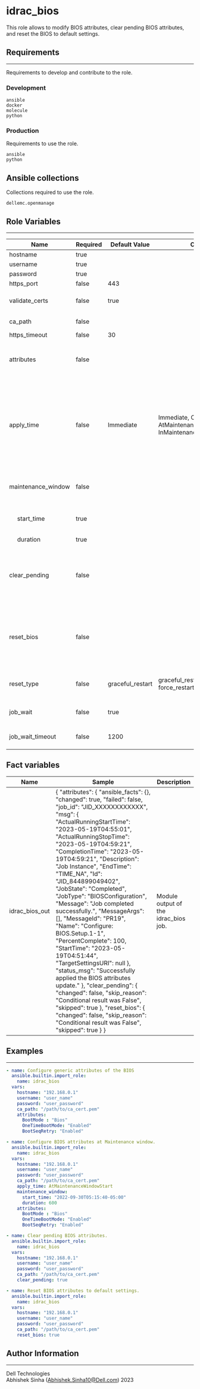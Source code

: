# idrac_bios

This role allows to modify BIOS attributes, clear pending BIOS attributes, and reset the BIOS to default settings.

## Requirements

---

Requirements to develop and contribute to the role.

### Development

```text
ansible
docker
molecule
python
```

### Production

Requirements to use the role.

```text
ansible
python
```

## Ansible collections

Collections required to use the role.

```text
dellemc.openmanage
```

## Role Variables

---

<table>
<thead>
  <tr>
    <th>Name</th>
    <th>Required</th>
    <th>Default Value</th>
    <th>Choices</th>
    <th>Type</th>
    <th>Description</th>
  </tr>
</thead>
<tbody>
  <tr>
    <td>hostname</td>
    <td>true</td>
    <td></td>
    <td></td>
    <td>str</td>
    <td>iDRAC IP Address</td>
  </tr>
  <tr>
    <td>username</td>
    <td>true</td>
    <td></td>
    <td></td>
    <td>str</td>
    <td>iDRAC username</td>
  </tr>
  <tr>
    <td>password</td>
    <td>true</td>
    <td></td>
    <td></td>
    <td>str</td>
    <td>iDRAC user password</td>
  </tr>
  <tr>
    <td>https_port</td>
    <td>false</td>
    <td>443</td>
    <td></td>
    <td>int</td>
    <td>iDRAC port</td>
  </tr>
  <tr>
    <td>validate_certs</td>
    <td>false</td>
    <td>true</td>
    <td></td>
    <td>bool</td>
    <td>
      - If C(false), the SSL certificates will not be validated. <br>
      - Configure C(false) only on personally controlled sites where self-signed certificates are used
    </td>
  </tr>
  <tr>
    <td>ca_path</td>
    <td>false</td>
    <td></td>
    <td></td>
    <td>path</td>
    <td>
      - The Privacy Enhanced Mail (PEM) file that contains a CA certificate to be used for the validation.
    </td>
  </tr>
  <tr>
    <td>https_timeout</td>
    <td>false</td>
    <td>30</td>
    <td></td>
    <td>int</td>
    <td>The socket level timeout in seconds.</td>
  </tr>
  <tr>
    <td>attributes</td>
    <td>false</td>
    <td></td>
    <td></td>
    <td>dict</td>
    <td>
      - "Dictionary of BIOS attributes and value pair. Attributes should be part of the Redfish Dell BIOS Attribute Registry. Use U(https://I(idrac_ip)/redfish/v1/Systems/System.Embedded.1/Bios) to view the Redfish URI." <br>
      - This is mutually exclusive with I(reset_bios).
    </td>
  </tr>
  <tr>
    <td>apply_time</td>
    <td>false</td>
    <td>Immediate</td>
    <td>Immediate, OnReset, AtMaintenanceWindowStart, InMaintenanceWindowOnReset</td>
    <td>str</td>
    <td>
      - Apply time of the I(attributes). <br>
      - This is applicable only to I(attributes). <br>
      - C(Immediate) Allows the user to immediately reboot the host and apply the changes.
        I(job_wait) is applicable. <br>
      - C(OnReset) Allows the user to apply the changes on the next reboot of the host server. <br>
      - C(AtMaintenanceWindowStart) Allows the user to apply the changes at the start of a maintenance window as specifiedin
        I(maintenance_window). A reboot job will be scheduled. <br>
      - C(InMaintenanceWindowOnReset) Allows to apply the changes after a manual reset but within the maintenance window as specified in  
        I(maintenance_window).
    </td>
  </tr>
  <tr>
    <td>maintenance_window</td>
    <td>false</td>
    <td></td>
    <td></td>
    <td>dict</td>
    <td>
      - Option to schedule the maintenance window. <br>
      - This is required when I(apply_time) is C(AtMaintenanceWindowStart) or  
        C(InMaintenanceWindowOnReset).
    </td>
  </tr>
  <tr>
    <td>&nbsp;&nbsp;&nbsp;&nbsp;&nbsp;start_time</td>
    <td>true</td>
    <td></td>
    <td></td>
    <td>str</td>
    <td>
      - The start time for the maintenance window to be scheduled. <br>
      - The format is YYYY-MM-DDThh:mm:ss<offset>, <offset> is the time offset from UTC that  
        the current time zone set in iDRAC in the format: +05:30 for IST.
    </td>
  </tr>
  <tr>
    <td>&nbsp;&nbsp;&nbsp;&nbsp;&nbsp;duration</td>
    <td>true</td>
    <td></td>
    <td></td>
    <td>int</td>
    <td>
      - The duration in seconds for the maintenance window. <br>
    </td>
  </tr>
  <tr>
  <td>clear_pending</td>
  <td>false</td>
  <td></td>
  <td></td>
  <td>bool</td>
  <td>
    - Allows the user to clear all pending BIOS attributes changes. <br>
    - C(true) discards any pending changes to BIOS attributes or removes the job if in  
      scheduled state. <br>
    - This operation will not create any job. <br>
    - C(false) does not perform any operation. <br>
    - This is mutually exclusive with I(reset_bios). <br>
    - C(Note) Any BIOS job scheduled will not be cleared because of boot sources configuration. <br>
  </td>
</tr>
  <tr>
    <td>reset_bios</td>
    <td>false</td>
    <td></td>
    <td></td>
    <td>bool</td>
    <td>
      - Resets the BIOS to default settings and triggers a reboot of host system. <br>
      - This is applied to the host after the restart. <br>
      - This operation will not create any job. <br>
      - C(false) does not perform any operation. <br>
      - This is mutually exclusive with I(attributes), and I(clear_pending). <br>
      - When C(true), this action will always report as changes found to be applicable.
    </td>
  </tr>
  <tr>
    <td>reset_type</td>
    <td>false</td>
    <td>graceful_restart</td>
    <td>graceful_restart <br> force_restart</td>
    <td>str</td>
    <td>
      - C(force_restart) Forcefully reboot the host system. <br>
      - C(graceful_restart) Gracefully reboot the host system. <br>
      - This is applicable for I(reset_bios), and I(attributes) when I(apply_time) is  
        C(Immediate).
    </td>
  </tr>
  <tr>
    <td>job_wait</td>
    <td>false</td>
    <td>true</td>
    <td></td>
    <td>bool</td>
    <td>
      - Provides the option to wait for job completion. <br>
      - This is applicable for I(attributes) when I(apply_time) is C(Immediate). <br>
    </td>
  </tr>
  <tr>
    <td>job_wait_timeout</td>
    <td>false</td>
    <td>1200</td>
    <td></td>
    <td>int</td>
    <td>
      - The maximum wait time of I(job_wait) in seconds. <br>
        The job is tracked only for this duration. <br>
      - This option is applicable when I(job_wait) is C(True). <br>
    </td>
  </tr>
</tbody>
</table>

## Fact variables

<table>
<thead>
  <tr>
    <th>Name</th>
    <th>Sample</th>
    <th>Description</th>
  </tr>
</thead>
  <tbody>
    <tr>
      <td>idrac_bios_out</td>
      <td>{
  "attributes": {
    "ansible_facts": {},
    "changed": true,
    "failed": false,
    "job_id": "JID_XXXXXXXXXXXX",
    "msg": {
      "ActualRunningStartTime": "2023-05-19T04:55:01",
      "ActualRunningStopTime": "2023-05-19T04:59:21",
      "CompletionTime": "2023-05-19T04:59:21",
      "Description": "Job Instance",
      "EndTime": "TIME_NA",
      "Id": "JID_844899049402",
      "JobState": "Completed",
      "JobType": "BIOSConfiguration",
      "Message": "Job completed successfully.",
      "MessageArgs": [],
      "MessageId": "PR19",
      "Name": "Configure: BIOS.Setup.1-1",
      "PercentComplete": 100,
      "StartTime": "2023-05-19T04:51:44",
      "TargetSettingsURI": null
    },
    "status_msg": "Successfully applied the BIOS attributes update."
  },
  "clear_pending": {
    "changed": false,
    "skip_reason": "Conditional result was False",
    "skipped": true
  },
  "reset_bios": {
    "changed": false,
    "skip_reason": "Conditional result was False",
    "skipped": true
  }
}</td>
      <td>Module output of the idrac_bios job.</td>
    </tr>
  </tbody>
</table>

## Examples

---

```yaml
- name: Configure generic attributes of the BIOS
  ansible.builtin.import_role:
    name: idrac_bios
  vars:
    hostname: "192.168.0.1"
    username: "user_name"
    password: "user_password"
    ca_path: "/path/to/ca_cert.pem"
    attributes:
      BootMode : "Bios"
      OneTimeBootMode: "Enabled"
      BootSeqRetry: "Enabled"
```

```yaml
- name: Configure BIOS attributes at Maintenance window.
  ansible.builtin.import_role:
    name: idrac_bios
  vars:
    hostname: "192.168.0.1"
    username: "user_name"
    password: "user_password"
    ca_path: "/path/to/ca_cert.pem"
    apply_time: AtMaintenanceWindowStart
    maintenance_window:
      start_time: "2022-09-30T05:15:40-05:00"
      duration: 600
    attributes:
      BootMode : "Bios"
      OneTimeBootMode: "Enabled"
      BootSeqRetry: "Enabled"
```

```yaml
- name: Clear pending BIOS attributes.
  ansible.builtin.import_role:
    name: idrac_bios
  vars:
    hostname: "192.168.0.1"
    username: "user_name"
    password: "user_password"
    ca_path: "/path/to/ca_cert.pem"
    clear_pending: true
```

```yaml
- name: Reset BIOS attributes to default settings.
  ansible.builtin.import_role:
    name: idrac_bios
  vars:
    hostname: "192.168.0.1"
    username: "user_name"
    password: "user_password"
    ca_path: "/path/to/ca_cert.pem"
    reset_bios: true
```

## Author Information

---

Dell Technologies <br>
Abhishek Sinha (Abhishek.Sinha10@Dell.com) 2023
